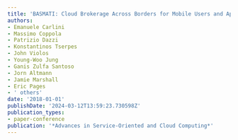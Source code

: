 ```yaml
---
title: 'BASMATI: Cloud Brokerage Across Borders for Mobile Users and Applications'
authors:
- Emanuele Carlini
- Massimo Coppola
- Patrizio Dazzi
- Konstantinos Tserpes
- John Violos
- Young-Woo Jung
- Ganis Zulfa Santoso
- Jorn Altmann
- Jamie Marshall
- Eric Pages
- ' others'
date: '2018-01-01'
publishDate: '2024-03-12T13:59:23.730598Z'
publication_types:
- paper-conference
publication: '*Advances in Service-Oriented and Cloud Computing*'
---
```

